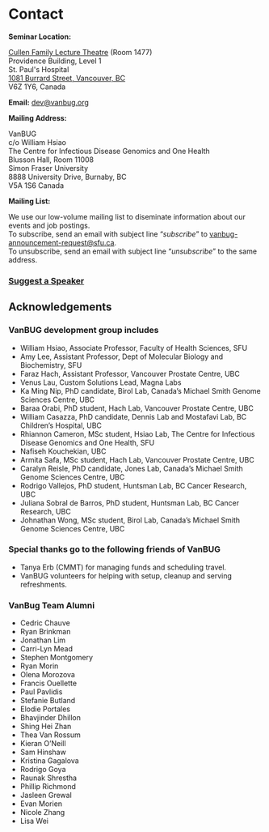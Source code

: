 # Contact

**Seminar Location:**

[Cullen Family Lecture Theatre](https://conferencecentre.providencehealthcare.org/facilities/cullen-family-lecture-theatre) (Room 1477)<br>
Providence Building, Level 1<br>
St. Paul's Hospital<br>
[1081 Burrard Street, Vancouver, BC](https://goo.gl/maps/uCFbWCXcVrLmMnch7)<br>
V6Z 1Y6, Canada

**Email:** <a href="mailto:dev@vanbug.org">dev@vanbug.org</a>

**Mailing Address:**

VanBUG<br>
c/o William Hsiao<br>
The Centre for Infectious Disease Genomics and One Health<br>
Blusson Hall, Room 11008<br>
Simon Fraser University<br>
8888 University Drive, Burnaby, BC<br>
V5A 1S6 Canada

**Mailing List:**

We use our low-volume mailing list to diseminate information about our events and job postings.<br>
To subscribe, send an email with subject line “*subscribe*” to [vanbug-announcement-request@sfu.ca](vanbug-announcement-request@sfu.ca).<br>
To unsubscribe, send an email with subject line “*unsubscribe*” to the same address.<br>

### [**Suggest a Speaker**](https://forms.gle/kXtGzhC2t9ngxnHz5 "Suggest a Speaker")

## Acknowledgements

### VanBUG development group includes

- William Hsiao, Associate Professor, Faculty of Health Sciences, SFU
- Amy Lee, Assistant Professor, Dept of Molecular Biology and Biochemistry, SFU
- Faraz Hach, Assistant Professor, Vancouver Prostate Centre, UBC
- Venus Lau, Custom Solutions Lead, Magna Labs
- Ka Ming Nip, PhD candidate, Birol Lab, Canada’s Michael Smith Genome Sciences Centre, UBC
- Baraa Orabi, PhD student, Hach Lab, Vancouver Prostate Centre, UBC
- William Casazza, PhD candidate, Dennis Lab and Mostafavi Lab, BC Children’s Hospital, UBC
- Rhiannon Cameron, MSc student, Hsiao Lab, The Centre for Infectious Disease Genomics and One Health, SFU
- Nafiseh Kouchekian, UBC
- Armita Safa, MSc student, Hach Lab, Vancouver Prostate Centre, UBC
- Caralyn Reisle, PhD candidate, Jones Lab, Canada’s Michael Smith Genome Sciences Centre, UBC
- Rodrigo Vallejos, PhD student, Huntsman Lab, BC Cancer Research, UBC
- Juliana Sobral de Barros, PhD student, Huntsman Lab, BC Cancer Research, UBC
- Johnathan Wong, MSc student, Birol Lab, Canada’s Michael Smith Genome Sciences Centre, UBC

### Special thanks go to the following friends of VanBUG

- Tanya Erb (CMMT) for managing funds and scheduling travel.
- VanBUG volunteers for helping with setup, cleanup and serving refreshments.

### VanBug Team Alumni

- Cedric Chauve
- Ryan Brinkman
- Jonathan Lim
- Carri-Lyn Mead
- Stephen Montgomery
- Ryan Morin
- Olena Morozova
- Francis Ouellette
- Paul Pavlidis
- Stefanie Butland
- Elodie Portales
- Bhavjinder Dhillon
- Shing Hei Zhan
- Thea Van Rossum
- Kieran O’Neill
- Sam Hinshaw
- Kristina Gagalova
- Rodrigo Goya
- Raunak Shrestha
- Phillip Richmond
- Jasleen Grewal
- Evan Morien
- Nicole Zhang
- Lisa Wei
